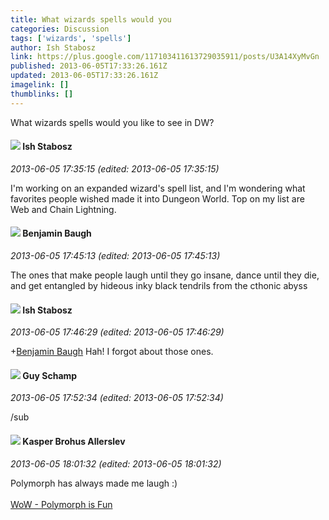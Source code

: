 ```yaml
---
title: What wizards spells would you
categories: Discussion
tags: ['wizards', 'spells']
author: Ish Stabosz
link: https://plus.google.com/117103411613729035911/posts/U3A14XyMvGn
published: 2013-06-05T17:33:26.161Z
updated: 2013-06-05T17:33:26.161Z
imagelink: []
thumblinks: []
---
```


What wizards spells would you like to see in DW?
<div id='comment z12nsx1wmxelg3op104cfpcowuy2zlhivzo0k'>
  <h4><img src='{{site.baseurl}}//images/avatars/117103411613729035911_photo.jpg'> Ish Stabosz</h4>
      <p><cite>2013-06-05 17:35:15 (edited: 2013-06-05 17:35:15)</cite></p>
        <p>I&#39;m working on an expanded wizard&#39;s spell list, and I&#39;m wondering what favorites people wished made it into Dungeon World. Top on my list are Web and Chain Lightning.</p>
</div>
        

<div id='comment z12nsx1wmxelg3op104cfpcowuy2zlhivzo0k'>
  <h4><img src='{{site.baseurl}}//images/avatars/110260442588453077337_photo.jpg'> Benjamin Baugh</h4>
      <p><cite>2013-06-05 17:45:13 (edited: 2013-06-05 17:45:13)</cite></p>
        <p>The ones that make people laugh until they go insane, dance until they die, and get entangled by hideous inky black tendrils from the cthonic abyss</p>
</div>
        

<div id='comment z12nsx1wmxelg3op104cfpcowuy2zlhivzo0k'>
  <h4><img src='{{site.baseurl}}//images/avatars/117103411613729035911_photo.jpg'> Ish Stabosz</h4>
      <p><cite>2013-06-05 17:46:29 (edited: 2013-06-05 17:46:29)</cite></p>
        <p><span class="proflinkWrapper"><span class="proflinkPrefix">+</span><a class="proflink" href="https://plus.google.com/110260442588453077337" oid="110260442588453077337">Benjamin Baugh</a></span> Hah! I forgot about those ones.</p>
</div>
        

<div id='comment z12nsx1wmxelg3op104cfpcowuy2zlhivzo0k'>
  <h4><img src='{{site.baseurl}}//images/avatars/106780309811199652727_photo.jpg'> Guy Schamp</h4>
      <p><cite>2013-06-05 17:52:34 (edited: 2013-06-05 17:52:34)</cite></p>
        <p>/sub</p>
</div>
        

<div id='comment z12nsx1wmxelg3op104cfpcowuy2zlhivzo0k'>
  <h4><img src='{{site.baseurl}}//images/avatars/110937611143261107555_photo.jpg'> Kasper Brohus Allerslev</h4>
      <p><cite>2013-06-05 18:01:32 (edited: 2013-06-05 18:01:32)</cite></p>
        <p>Polymorph has always made me laugh :)<br /><br /><a href="http://www.youtube.com/watch?v=6f0soVIU6Cc" class="ot-anchor">WoW - Polymorph is Fun</a></p>
</div>
        